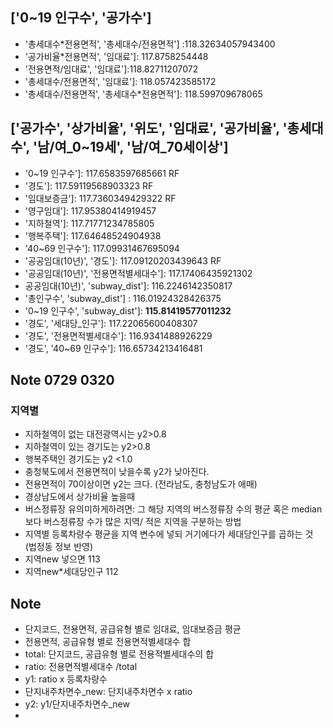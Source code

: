 ## ['0~19 인구수', '공가수']
- '총세대수*전용면적', '총세대수/전용면적'] :118.32634057943400
- '공가비율*전용면적', '임대료']: 117.8758254448
- '전용면적/임대료', '임대료']:118.82711207072
- '총세대수/전용면적', '임대료']: 118.057423585172
- '총세대수/전용면적', '총세대수*전용면적']: 118.599709678065




## ['공가수', '상가비율', '위도', '임대료', '공가비율', '총세대수', '남/여_0~19세', '남/여_70세이상']
- '0~19 인구수']: 117.6583597685661 RF
- '경도']: 117.59119568903323 RF
- '임대보증금']: 117.7360349429322 RF
- '영구임대']: 117.95380414919457 
- '지하철역']: 117.71771234785805
- '행복주택']: 117.64648524904938
- '40~69 인구수']: 117.09931467695094
- '공공임대(10년)', '경도']: 117.09120203439643 RF
- '공공임대(10년)', '전용면적별세대수']: 117.17406435921302
- 공공임대(10년)', 'subway_dist']: 116.2246142350817
- '총인구수', 'subway_dist'] : 116.01924328426375
- '0~19 인구수', 'subway_dist']: **115.81419577011232**
- '경도', '세대당_인구']: 117.22065600408307
- '경도', '전용면적별세대수']: 116.9341488926229
- '경도', '40~69 인구수']: 116.65734213416481

## Note 0729 0320
### 지역별
- 지하철역이 없는 대전광역시는  y2>0.8 
- 지하철역이 있는 경기도는  y2>0.8 
- 행복주택인 경기도는 y2 <1.0
- 충청북도에서 전용면적이 낮을수록 y2가 낮아진다. 
- 전용면적이 70이상이면 y2는 크다. (전라남도, 충청남도가 애매)
- 경상남도에서 상가비율 높을때 
- 버스정류장 유의미하게하려면: 그 해당 지역의 버스정류장 수의 평균 혹은 median보다 버스정류장 수가 많은 지역/ 적은 지역을 구분하는 방법
- 지역별 등록차량수 평균을 지역 변수에 넣되 거기에다가 세대당인구를 곱하는 것 (법정동 정보 반영)
- 지역new 넣으면 113
- 지역new*세대당인구 112


## Note
- 단지코드, 전용면적, 공급유형 별로 임대료, 임대보증금 평균 
- 전용면적, 공급유형 별로 전용면적별세대수 합 
- total: 단지코드, 공급유형 별로 전용적별세대수의 합 
- ratio: 전용면적별세대수 /total
- y1: ratio x 등록차량수
- 단지내주차면수_new: 단지내주차면수 x ratio
- y2: y1/단지내주차면수_new
- 
